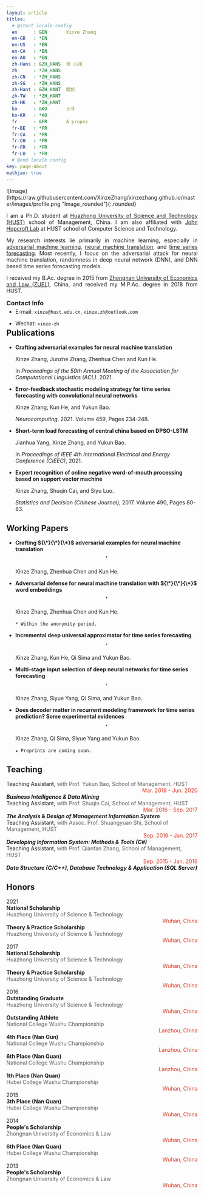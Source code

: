 ```yaml
---
layout: article
titles:
  # @start locale config
  en      : &EN       Xinze Zhang
  en-GB   : *EN
  en-US   : *EN
  en-CA   : *EN
  en-AU   : *EN
  zh-Hans : &ZH_HANS  张 心泽
  zh      : *ZH_HANS
  zh-CN   : *ZH_HANS
  zh-SG   : *ZH_HANS
  zh-Hant : &ZH_HANT  關於
  zh-TW   : *ZH_HANT
  zh-HK   : *ZH_HANT
  ko      : &KO       소개
  ko-KR   : *KO
  fr      : &FR       À propos
  fr-BE   : *FR
  fr-CA   : *FR
  fr-CH   : *FR
  fr-FR   : *FR
  fr-LU   : *FR
  # @end locale config
key: page-about
mathjax: true
---
```


<div class="grid-container">
<div class="grid grid--p-2">
<div class="cell cell--12 cell--md-3 " markdown='1'>
![Image](https://raw.githubusercontent.com/XinzeZhang/xinzezhang.github.io/master/images/profile.png "Image_rounded"){:.rounded}
</div>
<div class="cell cell--12 cell--md-auto" style="text-align: justify"   markdown='1'>

I am a Ph.D. student at [Huazhong University of Science and Technology (HUST)](http://english.hust.edu.cn/) school of Management, China. I am also affiliated with [John Hopcroft Lab](http://mathcenter.hust.edu.cn/Research_Groups/John_Hopcroft_Lab_for_Data_Science.htm) at HUST school of Computer Science and Technology.

My research interests lie primarily in machine learning, especially in [adversarial machine learning](https://en.wikipedia.org/wiki/Adversarial_machine_learning), [neural machine translation](https://en.wikipedia.org/wiki/Neural_machine_translation), and [time series forecasting](https://en.wikipedia.org/wiki/Time_series#Prediction_and_forecasting). Most recently, I focus on the adversarial attack for neural machine translation, randomness in deep neural network (DNN), and DNN based time series forecasting models.

I received my B.Ac. degree in 2015 from [Zhongnan University of Economics and Law (ZUEL)](http://www.zuel.edu.cn/), China, and received my M.P.Ac. degree in 2018 from HUST.
</div>
</div>
</div>

<h3 style="margin-top: auto;margin-bottom: -10px;">Contact Info</h3>
<div class="grid grid--px-2" style="margin-top: -10px;margin-bottom: -25px;">
  <div class="cell cell--shrink" style="text-align: left" markdown="1">

  - E-mail: `xinze@hust.edu.cn`, `xinze.zh@outlook.com`
  </div>
  <div class="cell cell--auto" style="text-align: left" markdown="1">

  - Wechat: `xinze-zh`
  </div>
</div>

## Publications

- **Crafting adversarial examples for neural machine translation**

    Xinze Zhang, Junzhe Zhang, Zhenhua Chen and Kun He.

    In *Proceedings of the 59th Annual Meeting of the Association for Computational Linguistics (ACL)*. 2021.

- **Error-feedback stochastic modeling strategy for time series forecasting with convolutional neural networks**

    Xinze Zhang, Kun He, and Yukun Bao.

    *Neurocomputing*, 2021. Volume 459, Pages 234-248.

- **Short-term load forecasting of central china based on DPSO-LSTM**

    Jianhua Yang, Xinze Zhang, and Yukun Bao.

    In *Proceedings of IEEE 4th International Electrical and Energy Conference (CIEEC)*, 2021.

- **Expert recognition of online negative word-of-mouth processing based on support vector machine**

    Xinze Zhang, Shuqin Cai, and Siyu Luo.

    *Statistics and Decision (Chinese Journal)*, 2017. Volume 490, Pages 80-83.

## Working Papers
- **Crafting ${\*}{\*}{\*}$ adversarial examples for neural machine translation**$$^\ast$$

    Xinze Zhang, Zhenhua Chen and Kun He.

- **Adversarial defense for neural machine translation with ${\*}{\*}{\*}$ word embeddings**$$^\ast$$

    Xinze Zhang, Zhenhua Chen and Kun He.

    `* Within the anonymity period.`

- **Incremental deep universal approximator for time series forecasting**$$^\star$$

    Xinze Zhang, Kun He, Qi Sima and Yukun Bao.

- **Multi-stage input selection of deep neural networks for time series forecasting**$$^\star$$

    Xinze Zhang, Siyue Yang, Qi Sima, and Yukun Bao.

- **Does decoder matter in recurrent modeling framework for time series prediction? Some experimental evidences**$$^\star$$

    Xinze Zhang, Qi Sima, Siyue Yang and Yukun Bao.

    `★ Preprints are coming soon.`

## Teaching

<div class="grid grid--px-1">

<div class="cell cell--12 cell--md-9 " style="text-align: left" >
Teaching Assistant, 
<font color="#5D5D5D">
with Prof. Yukun Bao, School of Management, HUST
</font>
</div>
<div class="cell cell--12 cell--md-3 "  style="text-align: right;color:#DC3522">
Mar. 2019 - Jun. 2020
</div>
<div class="cell cell--12 cell--md-1" >
</div>
<div class="cell cell--12 cell--md-11" style="text-align: left" >
<i><b>Business Intelligence & Data Mining</b></i>
</div>

<div class="cell cell--12 cell--md-9 " style="text-align: left;display: inline-block;"  >
Teaching Assistant,
<font color="#5D5D5D">
with Prof. Shuqin Cai, School of Management, HUST
</font>
</div>
<div class="cell cell--12 cell--md-3 "  style="text-align: right;color:#DC3522">
Mar. 2016 - Sep. 2017
</div>
<div class="cell cell--12 cell--md-1" >
</div>
<div class="cell cell--12 cell--md-11" style="text-align: left" >
<i><b>The Analysis & Design of Management Information System</b></i>
</div>

<div class="cell cell--12 cell--md-9 " style="text-align: left" >
Teaching Assistant,
<font color="#5D5D5D">
with Assoc. Prof. Shuangyuan Shi, School of Management, HUST
</font>
</div>
<div class="cell cell--12 cell--md-3 "  style="text-align: right;color:#DC3522">
Sep. 2016 - Jan. 2017
</div>
<div class="cell cell--12 cell--md-1 " ></div>
<div class="cell cell--12 cell--md-11" style="text-align: left" >
<i><b>Developing Information System: Methods & Tools (C#)</b></i>
</div>

<div class="cell cell--12 cell--md-9 " style="text-align: left" >
Teaching Assistant,
<font color="#5D5D5D">
with Prof. Qianfan Zhang, School of Management, HUST
</font>
</div>
<div class="cell cell--12 cell--md-3 "  style="text-align: right;color:#DC3522">
Sep. 2015 - Jan. 2016
</div>
<div class="cell cell--12 cell--md-1 " ></div>
<div class="cell cell--12 cell--md-11" style="text-align: left" >
<i><b>Data Structure (C/C++), Database Technology & Application (SQL Server)</b></i>
</div>

</div>

## Honors 

<div class="grid-container">
<div class="grid grid--px-1">

<div class="cell cell--12 cell--md-1 " >
2021
</div>
<div class="cell cell--12 cell--md-4" style="text-align: justify">
<b>National Scholarship</b>
</div>
<div class="cell cell--12 cell--md-5" style="text-align: justify;color:#5D5D5D" >
Huazhong University of Science & Technology
</div>
<div class="cell cell--12 cell--md-2" style="text-align: right;color:#DC3522" >
Wuhan, China
</div>

<div class="cell cell--12 cell--md-1 " >
</div>
<div class="cell cell--12 cell--md-4" style="text-align: justify" >
<b>Theory & Practice Scholarship</b>
</div>
<div class="cell cell--12 cell--md-5" style="text-align: justify;color:#5D5D5D" >
Huazhong University of Science & Technology
</div>
<div class="cell cell--12 cell--md-2" style="text-align: right;color:#DC3522" >
Wuhan, China
</div>

<div class="cell cell--12 cell--md-1 " >
2017
</div>
<div class="cell cell--12 cell--md-4" style="text-align: justify" >
<b>National Scholarship</b>
</div>
<div class="cell cell--12 cell--md-5" style="text-align: justify;color:#5D5D5D" >
Huazhong University of Science & Technology
</div>
<div class="cell cell--12 cell--md-2" style="text-align: right;color:#DC3522" >
Wuhan, China
</div>

<div class="cell cell--12 cell--md-1 " >

</div>
<div class="cell cell--12 cell--md-4" style="text-align: justify" >
<b>Theory & Practice Scholarship</b>
</div>
<div class="cell cell--12 cell--md-5" style="text-align: justify;color:#5D5D5D" >
Huazhong University of Science & Technology
</div>
<div class="cell cell--12 cell--md-2" style="text-align: right;color:#DC3522" >
Wuhan, China
</div>

<div class="cell cell--12 cell--md-1 " >
2016
</div>
<div class="cell cell--12 cell--md-4" style="text-align: justify" >
<b>Outstanding Graduate </b>
</div>
<div class="cell cell--12 cell--md-5" style="text-align: justify;color:#5D5D5D" >
Huazhong University of Science & Technology
</div>
<div class="cell cell--12 cell--md-2" style="text-align: right;color:#DC3522" >
Wuhan, China
</div>

<div class="cell cell--12 cell--md-1 " >

</div>
<div class="cell cell--12 cell--md-4" style="text-align: justify" >
<b>Outstanding Athlete </b>
</div>
<div class="cell cell--12 cell--md-5" style="text-align: justify;color:#5D5D5D" >
National College Wushu Championship
</div>
<div class="cell cell--12 cell--md-2" style="text-align: right;color:#DC3522" >
Lanzhou, China
</div>


<div class="cell cell--12 cell--md-1 " >

</div>
<div class="cell cell--12 cell--md-4" style="text-align: justify" >
<b>4th Place (Nan Gun)</b>
</div>
<div class="cell cell--12 cell--md-5" style="text-align: justify;color:#5D5D5D" >
National College Wushu Championship
</div>
<div class="cell cell--12 cell--md-2" style="text-align: right;color:#DC3522" >
Lanzhou, China
</div>

<div class="cell cell--12 cell--md-1 " >

</div>
<div class="cell cell--12 cell--md-4" style="text-align: justify" >
<b>6th Place (Nan Quan)</b>
</div>
<div class="cell cell--12 cell--md-5" style="text-align: justify;color:#5D5D5D" >
National College Wushu Championship
</div>
<div class="cell cell--12 cell--md-2" style="text-align: right;color:#DC3522" >
Lanzhou, China
</div>

<div class="cell cell--12 cell--md-1 " >

</div>
<div class="cell cell--12 cell--md-4" style="text-align: justify" >
<b>1th Place (Nan Quan)</b>
</div>
<div class="cell cell--12 cell--md-5" style="text-align: justify;color:#5D5D5D" >
Hubei College Wushu Championship
</div>
<div class="cell cell--12 cell--md-2" style="text-align: right;color:#DC3522" >
Wuhan, China
</div>

<div class="cell cell--12 cell--md-1 " >
2015
</div>
<div class="cell cell--12 cell--md-4" style="text-align: justify" >
<b>3th Place (Nan Quan)</b>
</div>
<div class="cell cell--12 cell--md-5" style="text-align: justify;color:#5D5D5D" >
Hubei College Wushu Championship
</div>
<div class="cell cell--12 cell--md-2" style="text-align: right;color:#DC3522" >
Wuhan, China
</div>

<div class="cell cell--12 cell--md-1 " >
2014
</div>
<div class="cell cell--12 cell--md-4" style="text-align: justify" >
<b>People's Scholarship</b>
</div>
<div class="cell cell--12 cell--md-5" style="text-align: justify;color:#5D5D5D" >
Zhongnan University of Economics & Law
</div>
<div class="cell cell--12 cell--md-2" style="text-align: right;color:#DC3522" >
Wuhan, China
</div>

<div class="cell cell--12 cell--md-1 " >
</div>
<div class="cell cell--12 cell--md-4" style="text-align: justify" >
<b>6th Place (Nan Quan)</b>
</div>
<div class="cell cell--12 cell--md-5" style="text-align: justify;color:#5D5D5D" >
Hubei College Wushu Championship
</div>
<div class="cell cell--12 cell--md-2" style="text-align: right;color:#DC3522" >
Wuhan, China
</div>

<div class="cell cell--12 cell--md-1 " >
2013
</div>
<div class="cell cell--12 cell--md-4" style="text-align: justify" >
<b>People's Scholarship</b>
</div>
<div class="cell cell--12 cell--md-5" style="text-align: justify;color:#5D5D5D" >
Zhongnan University of Economics & Law
</div>
<div class="cell cell--12 cell--md-2" style="text-align: right;color:#DC3522" >
Wuhan, China
</div>



</div>
</div>